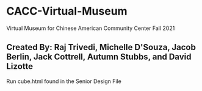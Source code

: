 # CACC-Virtual-Museum
Virtual Museum for Chinese American Community Center
Fall 2021

Created By:
Raj Trivedi, Michelle D'Souza, Jacob Berlin, Jack Cottrell, Autumn Stubbs, and David Lizotte 
--------------------------------------------------------------------------------------------------------
Run cube.html found in the Senior Design File 
